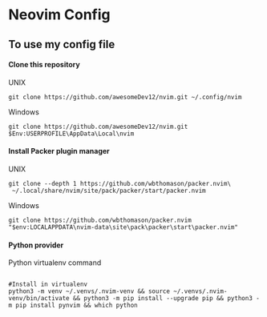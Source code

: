 # Neovim Config



## To use my config file

#### Clone this repository

UNIX
```
git clone https://github.com/awesomeDev12/nvim.git ~/.config/nvim
```

Windows
```
git clone https://github.com/awesomeDev12/nvim.git $Env:USERPROFILE\AppData\Local\nvim
```

#### Install Packer plugin manager
UNIX
```
git clone --depth 1 https://github.com/wbthomason/packer.nvim\
 ~/.local/share/nvim/site/pack/packer/start/packer.nvim
```

Windows
```
git clone https://github.com/wbthomason/packer.nvim "$env:LOCALAPPDATA\nvim-data\site\pack\packer\start\packer.nvim"
```


#### Python provider

Python virtualenv command
```

#Install in virtualenv
python3 -m venv ~/.venvs/.nvim-venv && source ~/.venvs/.nvim-venv/bin/activate && python3 -m pip install --upgrade pip && python3 -m pip install pynvim && which python
```










